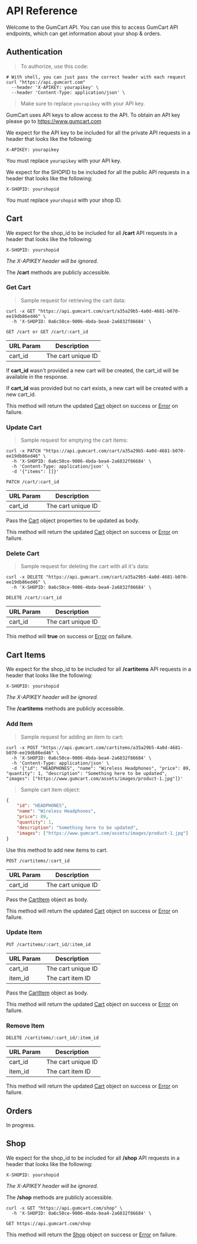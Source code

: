 # API Reference

Welcome to the GumCart API. You can use this to access GumCart API endpoints, which can get information about your shop & orders.

## Authentication

> To authorize, use this code:

```shell
# With shell, you can just pass the correct header with each request
curl "https://api.gumcart.com"
  --header 'X-APIKEY: yourapikey' \
  --header 'Content-Type: application/json' \
```

> Make sure to replace `yourapikey` with your API key.

GumCart uses API keys to allow access to the API. To obtain an API key please go to https://www.gumcart.com

We expect for the API key to be included for all the private API requests in a header that looks like the following:

`X-APIKEY: yourapikey`

<aside class="notice">
You must replace <code>yourapikey</code> with your API key.
</aside>

We expect for the SHOPID to be included for all the public API requests in a header that looks like the following:

`X-SHOPID: yourshopid`

<aside class="notice">
You must replace <code>yourshopid</code> with your shop ID.
</aside>

## Cart

We expect for the shop_id to be included for all **/cart** API requests in a header that looks like the following:

`X-SHOPID: yourshopid`

_The X-APIKEY header will be ignored._

<aside class="notice">
The <strong>/cart</strong> methods are publicly accessible.
</aside>

### Get Cart

> Sample request for retrieving the cart data:

```shell
curl -x GET "https://api.gumcart.com/cart/a35a29b5-4a0d-4681-b070-ee19db86ed46" \
  -h 'X-SHOPID: 0a6c50ce-9006-4bda-bea4-2a6832f86684' \
```

`GET /cart or GET /cart/:cart_id`

| URL Param | Description        |
| --------- | ------------------ |
| cart_id   | The cart unique ID |

If **cart_id** wasn't provided a new cart will be created, the cart_id will be available in the response.

If **cart_id** was provided but no cart exists, a new cart will be created with a new cart_id.

This method will return the updated [Cart](#cart) object on success or [Error](#error) on failure.

### Update Cart

> Sample request for emptying the cart items:

```shell
curl -x PATCH "https://api.gumcart.com/cart/a35a29b5-4a0d-4681-b070-ee19db86ed46" \
  -h 'X-SHOPID: 0a6c50ce-9006-4bda-bea4-2a6832f86684' \
  -h 'Content-Type: application/json' \
  -d '{"items": []}'
```

`PATCH /cart/:cart_id`

| URL Param | Description        |
| --------- | ------------------ |
| cart_id   | The cart unique ID |

Pass the [Cart](#cart) object properties to be updated as body.

This method will return the updated [Cart](#cart) object on success or [Error](#error) on failure.

### Delete Cart

> Sample request for deleting the cart with all it's data:

```shell
curl -x DELETE "https://api.gumcart.com/cart/a35a29b5-4a0d-4681-b070-ee19db86ed46" \
  -h 'X-SHOPID: 0a6c50ce-9006-4bda-bea4-2a6832f86684' \
```

`DELETE /cart/:cart_id`

| URL Param | Description        |
| --------- | ------------------ |
| cart_id   | The cart unique ID |

This method will **true** on success or [Error](#error) on failure.

## Cart Items

We expect for the shop_id to be included for all **/cartitems** API requests in a header that looks like the following:

`X-SHOPID: yourshopid`

_The X-APIKEY header will be ignored._

<aside class="notice">
The <strong>/cartitems</strong> methods are publicly accessible.
</aside>

### Add Item

> Sample request for adding an item to cart:

```shell
curl -x POST "https://api.gumcart.com/cartitems/a35a29b5-4a0d-4681-b070-ee19db86ed46" \
  -h 'X-SHOPID: 0a6c50ce-9006-4bda-bea4-2a6832f86684' \
  -h 'Content-Type: application/json' \
  -d '{"id": "HEADPHONES", "name": "Wireless Headphones", "price": 89, "quantity": 1, "description": "Something here to be updated", "images": ["https://www.gumcart.com/assets/images/product-1.jpg"]}'
```

> Sample cart item object:

```json
{
    "id": "HEADPHONES",
    "name": "Wireless Headphones",
    "price": 89,
    "quantity": 1,
    "description": "Something here to be updated",
    "images": ["https://www.gumcart.com/assets/images/product-1.jpg"]
}
```

Use this method to add new items to cart.

`POST /cartitems/:cart_id`

| URL Param | Description        |
| --------- | ------------------ |
| cart_id   | The cart unique ID |

Pass the [CartItem](#cartitem) object as body.

This method will return the updated [Cart](#cart) object on success or [Error](#error) on failure.

### Update Item

`PUT /cartitems/:cart_id/:item_id`

| URL Param | Description        |
| --------- | ------------------ |
| cart_id   | The cart unique ID |
| item_id   | The cart item ID   |

Pass the [CartItem](#cartitem) object as body.

This method will return the updated [Cart](#cart) object on success or [Error](#error) on failure.

### Remove Item

`DELETE /cartitems/:cart_id/:item_id`

| URL Param | Description        |
| --------- | ------------------ |
| cart_id   | The cart unique ID |
| item_id   | The cart item ID   |

This method will return the updated [Cart](#cart) object on success or [Error](#error) on failure.

## Orders

In progress.

## Shop

We expect for the shop_id to be included for all **/shop** API requests in a header that looks like the following:

`X-SHOPID: yourshopid`

_The X-APIKEY header will be ignored._

<aside class="notice">
The <strong>/shop</strong> methods are publicly accessible.
</aside>

```shell
curl -x GET "https://api.gumcart.com/shop" \
  -h 'X-SHOPID: 0a6c50ce-9006-4bda-bea4-2a6832f86684' \
```

`GET https://api.gumcart.com/shop`

This method will return the [Shop](#shop) object on success or [Error](#error) on failure.
